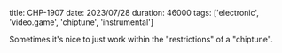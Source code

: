 title: CHP-1907
date: 2023/07/28
duration: 46000
tags: ['electronic', 'video.game', 'chiptune', 'instrumental']

Sometimes it's nice to just work within the "restrictions" of a "chiptune".
